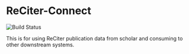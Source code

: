 # ReCiter-Connect
![Build Status](https://codebuild.us-east-1.amazonaws.com/badges?uuid=eyJlbmNyeXB0ZWREYXRhIjoicjIwOU4yYUpwV0xqWC9HM2RxSlBMU3Z1cDJNd2dkVi9KK21wYmRzTVlrejdFSTVCNStjV1BjN3VYL01QNUF0ZTJwWFZCcDQra1Nvd1FpK0ZTYmRNcDZzPSIsIml2UGFyYW1ldGVyU3BlYyI6ImthN0VsdEFkUm5rcVdabDAiLCJtYXRlcmlhbFNldFNlcmlhbCI6MX0%3D&branch=master)

This is for using ReCiter publication data from scholar and consuming to other downstream systems.
